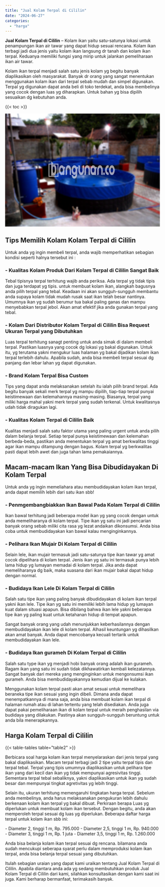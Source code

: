 ```yaml
---
title: "Jual Kolam Terpal di Cililin"
date: "2024-06-27"
categories: 
  - "harga"
---
```


**Jual Kolam Terpal di Cililin** – Kolam ikan yaitu satu-satunya lokasi untuk penampungan ikan air tawar yang dapat hidup sesuai rencana. Kolam ikan terbagi jadi dua jenis yaitu kolam ikan langsung dr tanah dan kolam ikan terpal. Keduanya memiliki fungsi yang mirip untuk jalankan pemeliharaan ikan air tawar.

Kolam ikan terpal menjadi salah satu jenis kolam yg begitu banyak diaplikasikan oleh masyarakat. Banyak dr orang yang sangat menentukan menggunakan kolam ikan dari terpal sebab mudah dan simpel digunakan. Terpal yg digunakan dapat anda beli di toko terdekat, anda bisa membelinya yang cocok dengan luas yg diharapkan. Untuk bahan yg bisa dipilih sesuaikan dg kebutuhan anda.

{{< toc >}}

![Jual Kolam Terpal di Cililin](/images/jual-kolam-terpal-32.png)

## Tips Memilih Kolam Kolam Terpal di Cililin

Untuk anda yg ingin membeli terpal, anda wajib memperhatikan sebagian kondisi seperti halnya tersebut ini :

### \- Kualitas Kolam Produk Dari Kolam Terpal di Cililin Sangat Baik

Tebal tipisnya terpal terhitung wajib anda periksa. Ada terpal yg tidak tipis dan juga terdapat yg tipis. untuk membuat kolam ikan, alangkah bagusnya anda pilih terpal yang tebal. Keadaan ini akan sungguh-sungguh membantu anda supaya kolam tidak mudah rusak saat ikan telah besar nantinya. Umumnya ikan yg sudah berumur tua bakal paling ganas dan mampu menyebabkan terpal jebol. Akan amat efektif jika anda gunakan terpal yang tebal.

### \- Kolam Dari Distributor Kolam Terpal di Cililin Bisa Request Ukuran Terpal yang Dibutuhkan

Luas terpal terhitung sanagt penting untuk anda simak di dalam membeli terpal. Pastikan luasnya yang cocok dg lokasi yg bakal digunakan. Untuk itu, yg terutama yakni mengukur luas halaman yg bakal dijadikan kolam ikan terpal terlebih dahulu. Apabila sudah, anda bisa membeli terpal sesuai dg panjang dan lebar lahan yg dapat digunakan.

### \- Brand Kolam Terpal Bisa Custom

Tips yang dapat anda melaksanakan setelah itu ialah pilih brand terpal. Ada begitu banyak sekali merk terpal yg mampu dipilih, tiap-tiap terpal punyai keistimewaan dan kelemahannya masing-masing. Biasanya, terpal yang miliki harga mahal yakni merk terpal yang sudah terkenal. Untuk kwalitasnya udah tidak diragukan lagi.

### \- Kualitas Kolam Terpal di Cililin Baik

Kualitas menjadi salah satu faktor utama yang paling urgent untuk anda pilih dalam belanja terpal. Setiap terpal punya keistimewaan dan kelemahan berbeda-beda, pastikan anda menentukan terpal yg amat berkwalitas tinggi agar ikan mampu ditampung dengan bagus. Kolam terpal yg berkwalitas pasti dapat lebih awet dan juga tahan lama pemakaiannya.

## Macam-macam Ikan Yang Bisa Dibudidayakan Di Kolam Terpal

Untuk anda yg ingin memeliahara atau membudidayakan kolam ikan terpal, anda dapat memilih lebih dari satu ikan sbb!

### \- Penmgembangbiakkan Ikan Bawal Pada Kolam Terpal di Cililin

Ikan bawal terhitung jadi beberapa model ikan yg yang cocok dengan untuk anda memeliharanya di kolam terpal. Tipe ikan yg satu ini jadi pencarian banyak orang sebab miliki cita rasa yg lezat andaikan dikonsumsi. Anda bisa coba untuk membudidayakan kan bawal kalau menginginkannya.

### \- Pelihara Ikan Mujair Di Kolam Terpal di Cililin

Selain lele, ikan mujair termasuk jadi satu-satunya tipe ikan tawar yg amat cocok dipelihara di kolam terpal. Jenis ikan yg satu ini termasuk punya lebih lama hidup yg lumayan memadai di kolam terpal. Jika anda dapat memeliharanya dg baik, maka suasana dari ikan mujair bakal dapat hidup dengan normal.

### \- Budidaya Ikan Lele Di Kolam Terpal di Cililin

Salah satu tipe ikan yang paling banyak dibudidayakan di kolam ikan terpal yakni ikan lele. Tipe ikan yg satu ini memiliki lebih lama hidup yg lumayan kuat dalam situasi apapun. Bisa dibilang bahwa ikan lele yakni beberapa tipe ikan yg paling kuat untuk ketahanan hidup di tempat apapun.

Sangat banyak orang yang udah menunjukkan keberhasilannya dengan membudidayakan ikan lele di kolam terpal. Alhasil keuntungan yg dihasilkan akan amat banyak. Anda dapat mencobanya kecuali tertarik untuk membudidayakan ikan lele.

### \- Budidaya Ikan gurameh Di Kolam Terpal di Cililin

Salah satu type ikan yg menjadi hobi banyak orang adalah ikan gurameh. Ragam ikan yang satu ini sudah tidak dikhawatirkan kembali kelezatannya. Sangat banyak dari mereka yang menginginkan untuk mengonsumsi ikan gurameh. Anda bisa membudidayakannya kemudian dijual ke kulakan.

Menggunakan kolam terpal pasti akan amat sesuai untuk memelihara beraneka tipe ikan sesuai yang ingin dibeli. Dimana anda dapat menempatkannya di mana saja, anda bisa membuat kolam ikan terpal di halaman rumah atau di lahan tertentu yang telah disediakan. Anda juga dapat pakai pemeliharaan ikan di kolam terpal untuk meraih penghasilan via budidaya yang dilakukan. Pastinya akan sungguh-sungguh beruntung untuk anda bila menerapkannya.

## Harga Kolam Terpal di Cililin

{{< table-tables table="table2" >}}

Berbicara soal harga kolam ikan terpal menyelaraskan dari jenis terpal yang bakal diaplikasikan. Macam terpal terbagi jadi 2 tipe yaitu terpal tipis dan terpal tebal. Terpal yang tipis umumnya diaplikasikan untuk pelihara tipe ikan yang dari kecil dan ikan yg tidak mempunyai agresivitas tinggi. Sementara terpal tebal sebaliknya, yakni diaplikasikan untuk ikan yg sudah besar dan mempunyai tingkat agretivitas yg lebih tinggi.

Selain itu, ukuran terhitung memengaruhi tingkatan harga terpal. Sebelum anda membelinya, anda harus melaksanakan pengukuran lebih dahulu berkenaan kolam ikan terpal yg bakal dibuat. Perkiraan berapa Luas yg diperlukan untuk membuat kolam ikan tersebut. Dengan begitu, anda akan memperoleh terpal sesuai dg luas yg diperlukan. Beberapa daftar harga terpal untuk kolam ikan sbb ini:

\- Diameter 2, tinggi 1 m, Rp. 795.000 - Diameter 2,5, tinggi 1 m, Rp. 940.000 - Diameter 3, tinggi 1 m, Rp. 1 juta - Diameter 3,5, tinggi 1 m, Rp. 1.260.000

Anda bisa belanja kolam ikan terpal sesuai dg rencana. bilamana anda sudah mencukupi seberapa syarat perlu dalam memproduksi kolam ikan terpal, anda bisa belanja terpal sesuai yang dibutuhkan.

Itulah sebagian uraian yang dapat kami uraikan tentang Jual Kolam Terpal di Cililin. Apabila diantara anda ada yg sedang membutuhkan produk Jual Kolam Terpal di Cililin dari kami, silahkan konsultasikan dengan kami saat ini juga. Kami berharap bermanfaat, terimakasih banyak.

